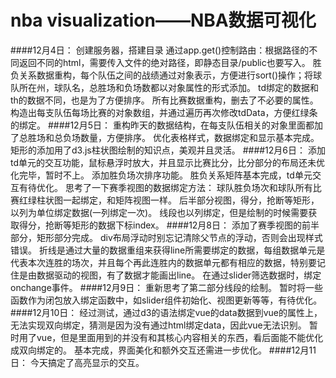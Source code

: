 # nba visualization——NBA数据可视化
<!-- =========== -->
####12月4日：
    创建服务器，搭建目录
    通过app.get()控制路由：根据路径的不同返回不同的html，需要传入文件的绝对路径，即静态目录/public也要写入。
    胜负关系数据重构，每个队伍之间的战绩通过对象表示，方便进行sort()操作；将球队所在州，球队名，总胜场和负场数都以对象属性的形式添加。
    td绑定的数据和th的数据不同，也是为了方便排序。
    所有比赛数据重构，删去了不必要的属性。
    构造出每支队伍每场比赛的对象数组，并通过遍历再次修改tdData，方便红绿条的绑定。
####12月5日：
    重构昨天的数据结构，在每支队伍相关的对象里面都加了总胜场和总负场数量，方便排序。
    优化表格样式，数据绑定和显示基本完成。
    矩形的添加用了d3.js柱状图绘制的知识点，美观并且灵活。
####12月6日：
    添加td单元的交互功能，鼠标悬浮时放大，并且显示比赛比分，比分部分的布局还未优化完毕，暂时不上。
    添加胜负场次排序功能。
    胜负关系矩阵基本完成，td单元交互有待优化。
    思考了一下赛季视图的数据绑定方法：
    球队胜负场次和球队所有比赛红绿柱状图一起绑定，和矩阵视图一样。
    后半部分视图，得分，抢断等矩形，以列为单位绑定数据(一列绑定一次)。
    线段也以列绑定，但是绘制的时候需要获取得分，抢断等矩形的数据下标index。
####12月8日：
    添加了赛季视图的前半部分，矩形部分完成。
    div布局浮动时别忘记清除父节点的浮动，否则会出现样式错误。
    折线是通过大量的数据重组来获得line所需要绑定的数据，每组数据单元是代表本次连胜的场次，并且每个再此连胜内的数据单元都有相应的数据，特别要记住是由数据驱动的视图，有了数据才能画出line。
    在通过slider筛选数据时，绑定onchange事件。
####12月9日：
    重新思考了第二部分线段的绘制。
    暂时将一些函数作为闭包放入绑定函数中，如slider组件初始化、视图更新等等，有待优化。
####12月10日：
    经过测试，通过d3的语法绑定vue的data数据到vue的属性上，无法实现双向绑定，猜测是因为没有通过html绑定data，因此vue无法识别。
    暂时用了vue，但是里面用到的并没有和其核心内容相关的东西，看后面能不能优化成双向绑定的。
    基本完成，界面美化和额外交互还需进一步优化。
####12月11日：
    今天搞定了高亮显示的交互。
